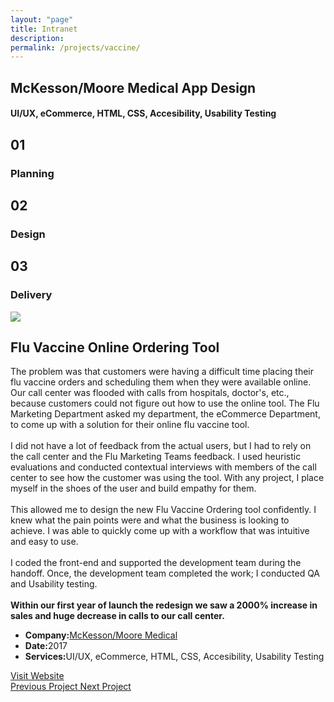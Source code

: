 ```yaml
---
layout: "page"
title: Intranet
description:
permalink: /projects/vaccine/
---
```


<style>
      .new-paragraph {
            width: 457px;
      }
      @media only screen and (max-width: 475px) {
            .new-paragraph { 
                  width: 370px; 
            }
            .foo {
             color: red;
            }
            .remove-margin-top {
                  margin-top: -200px;
            }
      }
</style>

<section class="page-title parallax-section">
   <div class="row-parallax-bg">
      <div class="parallax-wrapper" style="transform: translate3d(0px, 0px, 0px);">
         <div class="parallax-bg" style="background-image: url('{{site.baseurl}}/assets/images/mm-flu-vaccine.jpg');"></div>
      </div>
      <div class="parallax-overlay"></div>
   </div>
   <div class="centrize">
      <div class="v-center">
         <div class="container">
            <div class="row">
               <div class="col-md-8 col-md-offset-2">
                  <div class="title text-center">
                     <h1>McKesson/Moore Medical App Design</h1>
                     <h4>UI/UX, eCommerce, HTML, CSS, Accesibility, Usability Testing</h4>
                  </div>
               </div>
            </div>
         </div>
      </div>
   </div>
</section>
<section>
   <div class="container">
      <div class="row">
         <div class="col-sm-4">
            <div class="number-box">
               <div class="number-wrap">
                  <h2>01</h2>
               </div>
               <div class="number-box-content">
                  <h3>Planning</h3>
                  <!--								<p>Like any project, I first met with the business stakeholders to identify the problem. Did they have any feedback from the actual users?</p>-->
               </div>
            </div>
         </div>
         <div class="col-sm-4">
            <div class="number-box">
               <div class="number-wrap">
                  <h2>02</h2>
               </div>
               <div class="number-box-content">
                  <h3>Design</h3>
                  <!--								<p>This had to be a design that was easy for users to come in and pre-book their flu vaccines and schedule when it was ready.</p>-->
               </div>
            </div>
         </div>
         <div class="col-sm-4">
            <div class="number-box">
               <div class="number-wrap">
                  <h2>03</h2>
               </div>
               <div class="number-box-content">
                  <h3>Delivery</h3>
                  <!--								<p>I delivered the design and code ahead of schedule and handed off to the developers for implementation. I led the usability, QA sessions with many scenarios trying to see where the tool was lacking.</p>-->
               </div>
            </div>
         </div>
      </div>
   </div>
</section>
<section>
   <div class="container">
      <div class="row">
         <div class="col-md-7 mb-25">
            <div class="media-video"><img class="img-responsive" src="{{site.baseurl}}/assets/images/mm-flu-layout.jpg"></div>
         </div>
         <div class="col-md-4 col-md-offset-1">
            <div class="title">
               <h2 class="mt-0 remove-margin-top">Flu Vaccine Online Ordering Tool</h2>
            </div>
            <div class="section-content">
               <p>The problem was that customers were having a difficult time placing their flu vaccine orders and scheduling them when they were available online. Our call center was flooded with calls from hospitals, doctor's,  etc., because customers could not figure out how to use the online tool.  The Flu Marketing Department asked my department, the eCommerce Department,  to come up with a solution for their online flu vaccine tool. 
                  <br><br>
                  I did not have a lot of feedback from the actual users, but I had to rely on the call center and the Flu Marketing Teams feedback. I used heuristic evaluations and conducted contextual interviews with members of the call center to see how the customer was using the tool.  With any project, I place myself in the shoes of the user and build empathy for them. 
                  <br><br>
                  This allowed me to design the new Flu Vaccine Ordering tool confidently.  I knew what the pain points were and what the business is looking to achieve. I was able to quickly come up with a workflow that was intuitive and easy to use. 
                  <br><br>
                  I coded the front-end and supported the development team during the handoff.  Once, the development team completed the work; I conducted QA and Usability testing. <br>
                  <br>
                  <strong>Within our first year of launch the redesign we saw a 2000% increase in sales and huge decrease in calls to our call center.</strong>
               </p>
               <div class="project-info mt-25">
                  <ul>
                     <li>
                        <strong>Company:</strong><a href="http://www.mooremedical.com/" target="_blank">McKesson/Moore Medical</a>
                     </li>
                     <li><strong>Date:</strong>2017</li>
                     <li><strong>Services:</strong>UI/UX, eCommerce, HTML, CSS, Accesibility, Usability Testing</li>
                  </ul>
               </div>
               <div class="btn-container mt-25">
                  <a class="btn btn-color btn-block" href="http://www.mooremedical.com/" target="_blank">Visit Website</a>
               </div>
            </div>
         </div>
      </div>
   </div>
</section>
<section class="grey-bg p-0 last-section">
   <div class="container">
      <div class="projects-controller">
            <a class="prev" href="{{ '/projects/postcard/' | relative_url }}">
            <span>
                  <i class="hc-arrow-round-back"></i> Previous Project</span>
            </a> 
            <a class="all" href="{{ site.baseurl }}/">
                  <span>
                        <i class="hc-apps"></i>
                  </span>
            </a> 
            <a class="next" href="{{ '/projects/restaurant-menu/' | relative_url }}">
                  <span>Next Project <i class="hc-arrow-round-forward"></i></span>
            </a>
      </div>
   </div>
</section>